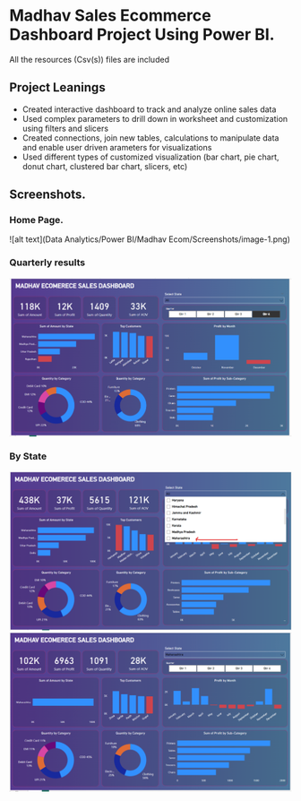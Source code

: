 # Madhav Sales Ecommerce Dashboard Project Using Power BI.
All the resources (Csv(s)) files are included
## Project Leanings

- Created interactive dashboard to track and analyze online sales data
- Used complex parameters to drill down in worksheet and customization using filters and slicers
- Created connections, join new tables, calculations to manipulate data and enable user driven arameters for visualizations
- Used different types of customized visualization (bar chart, pie chart, donut chart, clustered bar chart, slicers, etc)

## Screenshots.
### Home Page.
![alt text](Data Analytics/Power BI/Madhav Ecom/Screenshots/image-1.png)
### Quarterly results
![alt text](image.png)
### By State
![alt text](image-4.png)
![alt text](image-3.png)